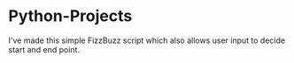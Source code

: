 # Python-Projects

I've made this simple FizzBuzz script which also allows user input to decide start and end point.
